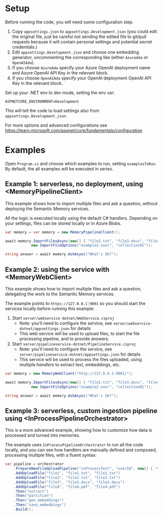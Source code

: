 # Setup

Before running the code, you will need some configuration step.

1. Copy `appsettings.json` to `appsettings.Development.json`
   (you could edit the original file, just be careful not sending the edited 
   file to git/pull requests because it will contain personal settings and
   potential secret credentials.)
2. Edit `appsettings.Development.json` and choose one embedding generator,
   uncommenting the corresponding like (either `AzureAda` or `OpenAIAda`).
3. If you choose `AzureAda` specify your Azure OpenAI deployment name and
   Azure OpenAI API Key in the relevant block.
4. If you choose `OpenAIAda` specify your OpenAI deployment OpenAI API Key
   in the relevant block.

Set up your .NET env to dev mode, setting the env var:

    ASPNETCORE_ENVIRONMENT=Development

This will tell the code to load settings also from `appsettings.Development.json`.

For more options and advanced configurations see https://learn.microsoft.com/aspnet/core/fundamentals/configuration

# Examples

Open `Program.cs` and choose which examples to run, setting `examplesToRun`.
By default, the all examples will be executed in series.

## Example 1: serverless, no deployment, using \<MemoryPipelineClient>

This example shows how to import multiple files and ask a question, without
deploying the Semantic Memory services.

All the logic is executed locally using the default C# handlers. Depending
on your settings, files can be stored locally or in Azure Blobs.

```csharp
var memory = var memory = new MemoryPipelineClient();

await memory.ImportFilesAsync(new[] { "file2.txt", "file3.docx", "file4.pdf" },
            new ImportFileOptions("example2-user", "collection01"));

string answer = await memory.AskAsync("What's SK?");
```

## Example 2: using the service with \<MemoryWebClient>

This example shows how to import multiple files and ask a question, delegating
the work to the Semantic Memory services.

The example points to `https://127.0.0.1:9001` so you should start the services
locally before running this example:

1. Start `server/webservice-dotnet/WebService.csproj`
   * Note: you'll need to configure the service, see
     `server/webservice-dotnet/appsettings.json` for details
   * This web service will be used to upload files, to start the
     file processing pipeline, and to provide answers.
2. Start `server/pipelineservice-dotnet/PipelineService.csproj`
   * Note: you'll need to configure the service, see
     `server/pipelineservice-dotnet/appsettings.json` for details
   * This service will be used to process the files uploaded,
     using multiple _handlers_ to extract text, embeddings, etc.

```csharp
var memory = new MemoryWebClient("http://127.0.0.1:9001/");

await memory.ImportFilesAsync(new[] { "file2.txt", "file3.docx", "file4.pdf" },
            new ImportFileOptions("example2-user", "collection01"));

string answer = await memory.AskAsync("What's SK?");
```

## Example 3: serverless, custom ingestion pipeline using \<InProcessPipelineOrchestrator>

This is a more advanced example, showing how to customize how data is
processed and turned into memories.

The example uses `InProcessPipelineOrchestrator` to run all the code locally,
and you can see how handlers are manually defined and composed, processing
multiple files, with a fluent syntax:

```csharp
var pipeline = orchestrator
    .PrepareNewFileUploadPipeline("inProcessTest", "userId", new[] { "vault1" })
    .AddUploadFile("file1", "file1.txt", "file1.txt")
    .AddUploadFile("file2", "file2.txt", "file2.txt")
    .AddUploadFile("file3", "file3.docx", "file3.docx")
    .AddUploadFile("file4", "file4.pdf", "file4.pdf")
    .Then("extract")
    .Then("partition")
    .Then("gen_embeddings")
    .Then("save_embeddings")
    .Build();
```